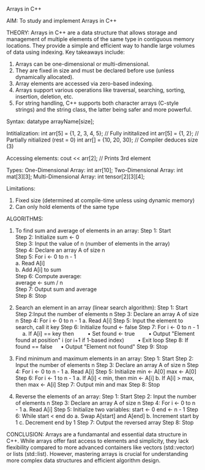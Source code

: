 Arrays in C++

AIM: To study and implement Arrays in C++

THEORY:
Arrays in C++ are a data structure that allows storage and management of multiple elements of the same type in contiguous memory locations. They provide a simple and efficient way to handle large volumes of data using indexing.
Key takeaways include:
1. Arrays can be one-dimensional or multi-dimensional.
2. They are fixed in size and must be declared before use (unless dynamically allocated).
3. Array elements are accessed via zero-based indexing.
4. Arrays support various operations like traversal, searching, sorting, insertion, deletion, etc.
5. For string handling, C++ supports both character arrays (C-style strings) and the string class, the latter being safer and more powerful.


Syntax: datatype arrayName[size];

Intitialization:
int arr[5] = {1, 2, 3, 4, 5}; // Fully inititalized
int arr[5] = {1, 2}; // Partially nitialized (rest = 0)
int arr[] = {10, 20, 30}; // Compiler deduces size (3)

Accessing elements:
cout << arr[2]; // Prints 3rd element

Types:
One-Dimensional Array: int arr[10];
Two-Dimensional Array: int mat[3][3];
Multi-Dimensional Array: int tensor[2][3][4];

Limitations:
1. Fixed size (determined at compile-time unless using dynamic memory)
2. Can only hold elements of the same type

ALGORITHMS:
1. To find sum and average of elements in an array:
Step 1: Start<br>
Step 2: Initialize sum ← 0<br>
Step 3: Input the value of n (number of elements in the array)<br>
Step 4: Declare an array A of size n<br>
Step 5: For i ← 0 to n - 1<br>
        a. Read A[i]<br>
        b. Add A[i] to sum<br>
Step 6: Compute average: <br>
        average ← sum / n <br> 
Step 7: Output sum and average <br>
Step 8: Stop <br>

2. Search an element in an array (linear search algorithm):
Step 1: Start
Step 2:Input the number of elements n
Step 3: Declare an array A of size n
Step 4: For i ← 0 to n - 1
        a. Read A[i]
Step 5: Input the element to search, call it key
Step 6: Initialize found ← false
Step 7: For i ← 0 to n - 1
        a. If A[i] == key then
        • Set found ← true
        • Output "Element found at position" i (or i+1 if 1-based index)
        • Exit loop
Step 8: If found == false
        • Output "Element not found"
Step 9: Stop

3. Find minimum and maximum elements in an array:
Step 1: Start
Step 2: Input the number of elements n
Step 3: Declare an array A of size n
Step 4: For i ← 0 to n - 1
        a. Read A[i]
Step 5: Initialize
        min ← A[0]
        max ← A[0]
Step 6: For i ← 1 to n - 1
        a. If A[i] < min, then min ← A[i]
        b. If A[i] > max, then max ← A[i]
Step 7: Output min and max
Step 8: Stop

4. Reverse the elements of an array:
Step 1: Start
Step 2: Input the number of elements n
Step 3: Declare an array A of size n
Step 4: For i ← 0 to n - 1
        a. Read A[i]
Step 5: Initialize two variables:
        start ← 0
        end ← n - 1
Step 6: While start < end do
        a. Swap A[start] and A[end]
        b. Increment start by 1
        c. Decrement end by 1
Step 7: Output the reversed array
Step 8: Stop

CONCLUSION:
Arrays are a fundamantal and essential data structure in C++. While arrays offer fast access to elements and simplicity, they lack flexibility compared to more advanced containers like vectors (std::vector) or lists (std::list). However, mastering arrays is crucial for understanding more complex data structures and efficient algorithm design.
